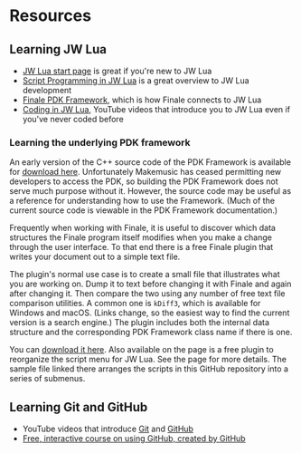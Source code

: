 # Resources

## Learning JW Lua

- [JW Lua start page](http://jwmusic.nu/jwplugins/wiki/doku.php?id=jw_lua) is great if you're new to JW Lua
- [Script Programming in JW Lua](http://jwmusic.nu/jwplugins/wiki/doku.php?id=jwlua:development) is a great overview to JW Lua development
- [Finale PDK Framework](http://www.finaletips.nu/frameworkref/), which is how Finale connects to JW Lua
- [Coding in JW Lua](https://www.youtube.com/playlist?list=PLsFZ0c2Wsoy9ZF6a0ZihC_-SPf3FkOh8o), YouTube videos that introduce you to JW Lua even if you've never coded before

### Learning the underlying PDK framework

An early version of the C++ source code of the PDK Framework is available for [download here](http://finaletips.nu/index.php/download/category/21-plug-in-development). Unfortunately Makemusic has ceased permitting new developers to access the PDK, so building the PDK Framework does not serve much purpose without it. However, the source code may be useful as a reference for understanding how to use the Framework. (Much of the current source code is viewable in the PDK Framework documentation.)

Frequently when working with Finale, it is useful to discover which data structures the Finale program itself modifies when you make a change through the user interface. To that end there is a free Finale plugin that writes your document out to a simple text file.

The plugin's normal use case is to create a small file that illustrates what you are working on. Dump it to text before changing it with Finale and again after changing it. Then compare the two using any number of free text file comparison utilities. A common one is ```kDiff3```, which is available for Windows and macOS. (Links change, so the easiest way to find the current version is a search engine.) The plugin includes both the internal data structure and the corresponding PDK Framework class name if there is one.

You can [download it here](http://robertgpatterson.com/-fininfo/-downloads/download-free.html). Also available on the page is a free plugin to reorganize the script menu for JW Lua. See the page for more details. The sample file linked there arranges the scripts in this GitHub repository into a series of submenus.

## Learning Git and GitHub

- YouTube videos that introduce [Git](https://youtu.be/USjZcfj8yxE) and [GitHub](https://youtu.be/nhNq2kIvi9s)
- [Free, interactive course on using GitHub, created by GitHub](https://lab.github.com/githubtraining/introduction-to-github)